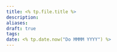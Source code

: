 ```yaml
---
title: <% tp.file.title %>
description: 
aliases: 
draft: true
tags: 
date: <% tp.date.now("Do MMMM YYYY") %>
---
```


